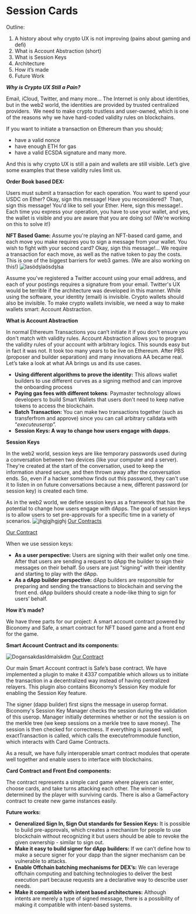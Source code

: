 # Session Cards

Outline:

1. A history about why crypto UX is not improving (pains about gaming and defi)
2. What is Account Abstraction (short)
3. What is Session Keys
4. Architecture
5. How it’s made
6. Future Work

**_Why is Crypto UX Still a Pain?_**

Email, iCloud, Twitter, and many more... The Internet is only about identities, but in the web2 world, the identities are provided by trusted centralized providers.  We need to make crypto trustless and user-owned, which is one of the reasons why we have hard-coded validity rules on blockchains.

If you want to initiate a transaction on Ethereum than you should;

- have a valid nonce
- have enough ETH for gas
- have a valid ECSDA signature and many more.

And this is why crypto UX is still a pain and wallets are still visible. Let’s give some examples that these validity rules limit us.

**Order Book based DEX:**

Users must submit a transaction for each operation. You want to spend your USDC on Ether? Okay, sign this message! Have you reconsidered?  Than, sign this message! You'd like to sell your Ether. Here, sign this message!.. Each time you express your operation, you have to use your wallet, and yes, the wallet is visible and you are aware that you are doing so! (We're working on this to solve it!)

**NFT Based Game:**
Assume you're playing an NFT-based card game, and each move you make requires you to sign a message from your wallet. You wish to fight with your second card? Okay, sign this message!... We require a transaction for each move, as well as the native token to pay the costs. This is one of the biggest barriers for web3 games. (We are also working on this!)
![lasödşlaösdşlsa](https://github.com/itublockchain/eth-paris-session-key/assets/71966179/dbb8eda3-d677-4df0-8345-3b50d6a38cea)

Assume you've registered a Twitter account using your email address, and each of your postings requires a signature from your email. Twitter's UX would be terrible if the architecture was developed in this manner. While using the software, your identity (email) is invisible. Crypto wallets should also be invisible. To make crypto wallets invisible, we need a way to make wallets smart: Account Abstraction.

**What is Account Abstraction**

In normal Ethereum Transactions you can’t initiate it if you don't ensure you don't match with validity rules. Account Abstraction allows you to program the validity rules of your account with arbitrary logics. This sounds easy but in fact it was not. It took too many years to be live on Ethereum. After PBS (proposer and builder separation) and many innovations AA became real. Let’s take a look at what AA brings us and its use cases.

- **Using different algorithms to prove the identity:** This allows wallet builders to use different curves as a signing method and can improve the onboarding process
- **Paying gas fees with different tokens**: Paymaster technology allows developers to build Smart Wallets that users don't need to keep native tokens to access the blockchain.
- **Batch Transaction:** You can make two transactions together (such as transferfrom and approve) since you can call arbitrary calldata with “_executeuserop”._
- **Session Keys: A way to change how users engage with dapps.**

**Session Keys**

In the web2 world, session keys are like temporary passwords used during a conversation between two devices (like your computer and a server). They're created at the start of the conversation, used to keep the information shared secure, and then thrown away after the conversation ends. So, even if a hacker somehow finds out this password, they can't use it to listen in on future conversations because a new, different password (or session key) is created each time.

As in the web2 world, we define session keys as a framework that has the potential to change how users engage with dApps. The goal of session keys is to allow users to set pre-approvals for a specific time in a variety of scenarios.
![jhgjgjhgjghj](https://github.com/itublockchain/eth-paris-session-key/assets/71966179/e95d5122-e9f4-43f4-b922-0453b5c4848d)
[Our Contracts](./account-contracts/contracts/Safe4337SessionKeyModule.sol)

[Our Contract](./account-contracts//contracts/GameSessionValidationModule.sol)

When we use session keys:

- **As a user perspective:** Users are signing with their wallet only one time. After that users are sending a request to dApp the builder to sign their messages on their behalf. So users are just “signing” with their identity and starting to play with the dApp.
- **As a dApp builder perspective:** dApp builders are responsible for preparing and sending the transactions to blockchain and serving the front end. dApp builders should create a node-like thing to sign for users’ behalf.

**How it’s made?**

We have three parts for our project: A smart account contract powered by Biconomy and Safe, a smart contract for NFT based game and a front end for the game.

**Smart Account Contract and its components:**

![Dogansakdasldmalskdm](https://github.com/itublockchain/eth-paris-session-key/assets/71966179/54e9e892-5490-4bd4-b909-0886630f56e8)
[Our Contract](./account-contracts//contracts/Safe4337SessionKeyModule.sol)

Our main Smart Account contract is Safe’s base contract. We have implemented a plugin to make it 4337 compatible which allows us to initiate the transaction in a decentralized way instead of having centralized relayers. This plugin also contains Biconomy’s Session Key module for enabling the Session Key feature.

The signer (dapp builder) first signs the message in userop format. Biconomy's Session Key Manager checks the session during the validation of this userop. Manager initially determines whether or not the session is on the merkle tree (we keep sessions on a merkle tree to save money). The session is then checked for correctness. If everything is passed well, exactTransaction is called, which calls the executefrommodule function, which interacts with Card Game Contracts.

As a result, we have fully interoperable smart contract modules that operate well together and enable users to interface with blockchains.

**Card Contract and Front End components:**

The contract represents a simple card game where players can enter, choose cards, and take turns attacking each other. The winner is determined by the player with surviving cards. There is also a GameFactory contract to create new game instances easily.

**Future works:**

- **Generalized Sign In, Sign Out standards for Session Keys:** It is possible to build pre-approvals, which creates a mechanism for people to use blockchain without recognizing it but users should be able to revoke the given ownership - similar to sign out.
- **Make it easy to build signer for dApp builders:** If we can’t define how to make a secure signer for your dapp than the signer mechanism can be vulnerable to attacks.
- **Enable Offchain batching mechanisms for DEX’s:** We can leverage offchain computing and batching technologies to deliver the best execution part because requests are a declarative way to describe user needs.
- **Make it compatible with intent based architectures:** Although intents are merely a type of signed message, there is a possibility of making it compatible with intent-based systems.
